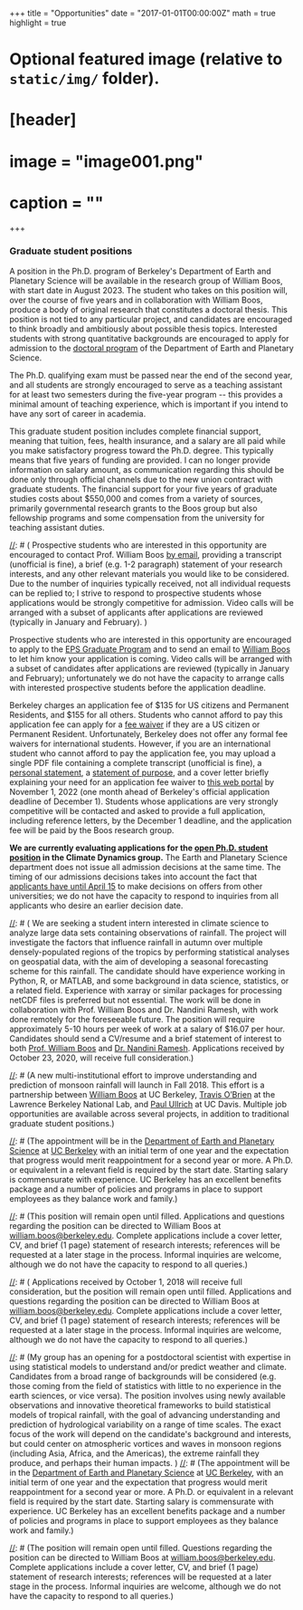 +++
title = "Opportunities"
date = "2017-01-01T00:00:00Z"
math = true 
highlight = true 

# Optional featured image (relative to `static/img/` folder).
# [header]
# image = "image001.png"
# caption = ""

+++




### Graduate student positions

A position in the Ph.D. program of Berkeley's Department of Earth and Planetary Science will be available in the research group of William Boos, with start date in August 2023.
The student who takes on this position will, over the course of five years and in collaboration with William Boos, produce a body of original research that constitutes a doctoral thesis.
This position is not tied to any particular project, and candidates are encouraged to think broadly and ambitiously about possible thesis topics.
Interested students with strong quantitative backgrounds are encouraged to apply for admission to the [doctoral program](http://eps.berkeley.edu/graduate-students) of the Department of Earth and Planetary Science.

The Ph.D. qualifying exam must be passed near the end of the second year, and all students are strongly encouraged to serve as a teaching assistant for at least two semesters during the five-year program -- this provides a minimal amount of teaching experience, which is important if you intend to have any sort of career in academia.

This graduate student position includes complete financial support, meaning that tuition, fees, health insurance, and a salary are all paid while you make satisfactory progress toward the Ph.D. degree.
This typically means that five years of funding are provided.
I can no longer provide information on salary amount, as communication regarding this should be done only through official channels due to the new union contract with graduate students.
The financial support for your five years of graduate studies costs about $550,000 and comes from a variety of sources, primarily governmental research grants to the Boos group but also fellowship programs and some compensation from the university for teaching assistant duties.

[//]: # ( Prospective students who are interested in this opportunity are encouraged to contact Prof. William Boos [by email](mailto:william.boos@berkeley.edu), providing a transcript (unofficial is fine), a brief (e.g. 1-2 paragraph) statement of your research interests, and any other relevant materials you would like to be considered.
Due to the number of inquiries typically received, not all individual requests can be replied to; I strive to respond to prospective students whose applications would be strongly competitive for admission.  Video calls will be arranged with a subset of applicants after applications are reviewed (typically in January and February). )

Prospective students who are interested in this opportunity are encouraged to apply to the [EPS Graduate Program](http://eps.berkeley.edu/graduate/admissions) and to send an email to [William Boos](mailto:william.boos@berkeley.edu) to let him know your application is coming.  Video calls will be arranged with a subset of candidates after applications are reviewed (typically in January and February); unfortunately we do not have the capacity to arrange calls with interested prospective students before the application deadline.

Berkeley charges an application fee of \$135 for US citizens and Permanent Residents, and \$155 for all others.  Students who cannot afford to pay this application fee can apply for a [fee waiver](https://grad.berkeley.edu/admissions/apply/fee-waiver/) if they are a US citizen or Permanent Resident.
Unfortunately, Berkeley does not offer any formal fee waivers for international students.  However, if you are an international student who cannot afford to pay the application fee, you may upload a single PDF file containing a complete transcript (unofficial is fine), a [personal statement](https://grad.berkeley.edu/admissions/apply/personal-statement/), a [statement of purpose](https://grad.berkeley.edu/admissions/apply/statement-purpose/), and a cover letter briefly explaining your need for an application fee waiver to [this web portal](https://berkeley.app.box.com/f/c2b9d675604e47b7a8adfd96ae2da428) by November 1, 2022 (one month ahead of Berkeley's official application deadline of December 1).
Students whose applications are very strongly competitive will be contacted and asked to provide a full application, including reference letters, by the December 1 deadline, and the application fee will be paid by the Boos research group. 

**We are currently evaluating applications for the [open Ph.D. student position](/opportunities/) in the Climate Dynamics group.**  The Earth and Planetary Science department does not issue all admission decisions at the same time.  The timing of our admissions decisions takes into account the fact that [applicants have until April 15](https://cgsnet.org/resources/for-current-prospective-graduate-students/april-15-resolution/) to make decisions on offers from other universities; we do not have the capacity to respond to inquiries from all applicants who desire an earlier decision date.

 
[//]: # (Due to the number of inquiries, I cannot reply to individual requests concerning graduate admissions; I plan to arrange phone or video calls with a subset of candidates after reviewing applications.)

[//]: # ( ### Undergraduate intern:  Research data analyst)

[//]: # ( We are seeking a student intern interested in climate science to analyze large data sets containing observations of rainfall.  The project will investigate the factors that influence rainfall in autumn over multiple densely-populated regions of the tropics by performing statistical analyses on geospatial data, with the aim of developing a seasonal forecasting scheme for this rainfall.  The candidate should have experience working in Python, R, or MATLAB, and some background in data science, statistics, or a related field. Experience with xarray or similar packages for processing netCDF files is preferred but not essential.  The work will be done in collaboration with Prof. William Boos and Dr. Nandini Ramesh, with work done remotely for the foreseeable future.  The position will require approximately 5-10 hours per week of work at a salary of $16.07 per hour.  Candidates should send a CV/resume and a brief statement of interest to both [Prof. William Boos](mailto:william.boos@berkeley.edu) and [Dr. Nandini Ramesh](mailto:nandiniramesh@berkeley.edu).  Applications received by October 23, 2020, will receive full consideration.)



[//]: # (### **A new research partnership on monsoon precipitation** )
 
[//]: # (A new multi-institutional effort to improve understanding and prediction of monsoon rainfall will launch in Fall 2018.  This effort is a partnership between [William Boos](http://boos.berkeley.edu) at UC Berkeley, [Travis O’Brien](https://eesa.lbl.gov/profiles/travis-a-obrien) at the Lawrence Berkeley National Lab, and [Paul Ullrich](https://climate.ucdavis.edu) at UC Davis.  Multiple job opportunities are available across several projects, in addition to traditional graduate student positions.)

[//]: # (### Postdoctoral scientist:  Extreme events in the North American and Asian monsoons)
 
[//]: # (The research group of William Boos at UC Berkeley is seeking a postdoctoral scientist with expertise in using statistical models to understand and/or predict weather and climate. Candidates from a broad range of backgrounds will be considered, including those coming from the field of statistics with little experience in the earth sciences. The position is part of a new project aimed at understanding the causes of extreme rainfall in the North American and South Asian monsoons, and developing process-based statistical projections of variations in these extremes.)
 
[//]: # (The appointment will be in the [Department of Earth and Planetary Science](http://eps.berkeley.edu) at [UC Berkeley](http://berkeley.edu) with an initial term of one year and the expectation that progress would merit reappointment for a second year or more.  A Ph.D. or equivalent in a relevant field is required by the start date. Starting salary is commensurate with experience.  UC Berkeley has an excellent benefits package and a number of policies and programs in place to support employees as they balance work and family.)
 
[//]: # (The University of California is an Equal Opportunity/Affirmative Action Employer. All qualified applicants will receive consideration for employment without regard to race, color, religion, sex, sexual orientation, gender identity, national origin, disability, age, or protected veteran status. For the complete University of California nondiscrimination and affirmative action policy see: http://policy.ucop.edu/doc/4000376/NondiscrimAffirmAct)
 
[//]: # (This position will remain open until filled.  Applications and questions regarding the position can be directed to William Boos at william.boos@berkeley.edu.  Complete applications include a cover letter, CV, and brief (1 page) statement of research interests; references will be requested at a later stage in the process. Informal inquiries are welcome, although we do not have the capacity to respond to all queries.)
 
[//]: # (### Postdoctoral scientist:  India’s Monsoon Mission)
 
[//]: # ( The research group of William Boos at UC Berkeley seeks a postdoctoral scientist with expertise in statistics and atmospheric dynamics. Candidates from a broad range of backgrounds will be considered, including those coming from the field of statistics with little experience in the earth sciences. The position is part of a new project funded by India’s Monsoon Mission titled “Dynamical metrics for predicting genesis and growth of monsoon low pressure systems”.  The project aims to improve understanding and predictions of transient vortices in the South Asian monsoon, the precipitation extremes they produce, and their interaction with the seasonal-mean, continental-scale monsoon flow.)
 
[//]: # (The appointment will be in the Department of Earth and Planetary Science at UC Berkeley with an initial term of one year and the expectation that progress would merit reappointment for a second year or more. A Ph.D. or equivalent in a relevant field is required by the start date. Starting salary is commensurate with experience. UC Berkeley has an excellent benefits package and a number of policies and programs in place to support employees as they balance work and family.)
 
[//]: # (The University of California is an Equal Opportunity/Affirmative Action Employer. All qualified applicants will receive consideration for employment without regard to race, color, religion, sex, sexual orientation, gender identity, national origin, disability, age, or protected veteran status. For the complete University of California nondiscrimination and affirmative action policy see: http://policy.ucop.edu/doc/4000376/NondiscrimAffirmAct)

[//]: # ( Applications received by October 1, 2018 will receive full consideration, but the position will remain open until filled. Applications and questions regarding the position can be directed to William Boos at william.boos@berkeley.edu. Complete applications include a cover letter, CV, and brief (1 page) statement of research interests; references will be requested at a later stage in the process. Informal inquiries are welcome, although we do not have the capacity to respond to all queries.)

[//]: # ( This position has been filled.)

[//]: # ( ### Developer/Programmer)

[//]: # ( The research group of William Boos at UC Berkeley seeks a developer or programmer to support new efforts to analyze and predict tropical precipitation.  The position will involve the creation of new algorithms, the management of large atmospheric and hydrologic datasets, and the production of web content.  A bachelor’s or master’s degree in a scientific or technical field is preferred.)

[//]: # (The position will be in the Department of Earth and Planetary Science at UC Berkeley. Starting salary is commensurate with experience. UC Berkeley has an excellent benefits package and a number of policies and programs in place to support employees as they balance work and family. The University of California is an Equal Opportunity/Affirmative Action Employer. All qualified applicants will receive consideration for employment without regard to race, color, religion, sex, sexual orientation, gender identity, national origin, disability, age, or protected veteran status. For the complete University of California nondiscrimination and affirmative action policy see: http://policy.ucop.edu/doc/4000376/NondiscrimAffirmAct The position will remain open until filled. Questions regarding the position can be directed to William Boos at william.boos@berkeley.edu. Complete applications include a cover letter and a CV/resume; references will be requested at a later stage in the process. Informal inquiries are welcome, although we do not have the capacity to respond to all queries.)







[//]: # (## Postdoctoral scientist)

[//]: # (My group has an opening for a postdoctoral scientist with expertise in using statistical models to understand and/or predict weather and climate.  Candidates from a broad range of backgrounds will be considered (e.g. those coming from the field of statistics with little to no experience in the earth sciences, or vice versa).  The position involves using newly available observations and innovative theoretical frameworks to build statistical models of tropical rainfall, with the goal of advancing understanding and prediction of hydrological variability on a range of time scales.  The exact focus of the work will depend on the candidate's background and interests, but could center on atmospheric vortices and waves in monsoon regions (including Asia, Africa, and the Americas), the extreme rainfall they produce, and perhaps their human impacts. )
[//]: # (The appointment will be in the [Department of Earth and Planetary Science](http://eps.berkeley.edu) at [UC Berkeley](http://berkeley.edu), with an initial term of one year and the expectation that progress would merit reappointment for a second year or more.  A Ph.D. or equivalent in a relevant field is required by the start date.  Starting salary is commensurate with experience.  UC Berkeley has an excellent benefits package and a number of policies and programs in place to support employees as they balance work and family.)

[//]: # (The University of California is an Equal Opportunity/Affirmative Action Employer. All qualified applicants will receive consideration for employment without regard to race, color, religion, sex, sexual orientation, gender identity, national origin, disability, age, or protected veteran status. For the complete University of California nondiscrimination and affirmative action policy see: http://policy.ucop.edu/doc/4000376/NondiscrimAffirmAct )

[//]: # (The position will remain open until filled.  Questions regarding the position can be directed to William Boos at william.boos@berkeley.edu.  Complete applications include a cover letter, CV, and brief (1 page) statement of research interests; references will be requested at a later stage in the process.  Informal inquiries are welcome, although we do not have the capacity to respond to all queries.)



